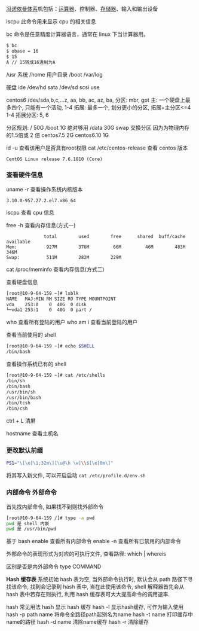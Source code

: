 [冯诺依曼体系](https://baike.so.com/doc/1227903-1298795.html)机包括：[运算器](https://baike.so.com/doc/5687638-5900330.html)、控制器、[存储器](https://baike.so.com/doc/4224899-4426539.html)、输入和输出设备

lscpu 此命令用来显示 cpu 的相关信息

bc 命令是任意精度计算器语言，通常在 linux 下当计算器用。

```sh
$ bc
$ obase = 16
$ 15
A // 15转成16进制为A
```

/usr 系统
/home 用户目录
/boot
/var/log

硬盘
ide /dev/hd
sata /dev/sd
scsi
use

centos6
/dev/sda,b,c,...z, aa, bb, ac, az, ba,
分区: mbr, gpt
主: 一个硬盘上最多四个, 只能有一个活动, 1-4
拓展: 最多一个, 划分更小的分区, 拓展+主分区<=4 1-4
拓展分区: 5, 6

分区规划:
/ 50G
/boot 1G 绝对够用
/data 30G
swap 交换分区 因为为物理内存的1.5倍或 2 倍 centos7.5 2G  centos6.10 1G

id -u 查看该用户是否具有root权限
cat /etc/centos-release 查看 centos 版本

```text
CentOS Linux release 7.6.1810 (Core)
```

### 查看硬件信息

uname -r 查看操作系统内核版本

```text
3.10.0-957.27.2.el7.x86_64
```

lscpu 查看 cpu 信息

free -h 查看内存信息(方式一)

```text
              total        used        free      shared  buff/cache   available
Mem:           927M        376M         66M         46M        483M        346M
Swap:          511M        282M        229M
```

cat /proc/meminfo 查看内存信息(方式二)

查看硬盘信息

```sh
[root@10-9-64-159 ~]# lsblk
NAME   MAJ:MIN RM SIZE RO TYPE MOUNTPOINT
vda    253:0    0  40G  0 disk
└─vda1 253:1    0  40G  0 part /
```

who 查看所有登陆的用户
who am i 查看当前登陆的用户

查看当前使用的 shell

```sh
[root@10-9-64-159 ~]# echo $SHELL
/bin/bash
```

查看操作系统已有的 shell

```sh
[root@10-9-64-159 ~]# cat /etc/shells
/bin/sh
/bin/bash
/usr/bin/sh
/usr/bin/bash
/bin/tcsh
/bin/csh
```

ctrl + L 清屏

hostname 查看主机名

### 更改默认前缀

```sh
PS1="\[\e[\1;32m\][\u@\h \w]\\$[\e[0m\]"
```

将其写入新文件, 可以开启启动
`cat /etc/profile.d/env.sh`

### 内部命令 外部命令

首先找内部命令, 如果找不到则找外部命令

```sh
[root@10-9-64-159 /]# type -a pwd
pwd 是 shell 内嵌
pwd 是 /usr/bin/pwd
```

基于 bash
enable 查看所有内部命令
enable -n 查看所有已禁用的内部命令

外部命令的表现形式为对应的可执行文件, 查看路径:
which | whereis

区别是否是内外部命令
type COMMAND

**Hash 缓存表**
系统初始 hash 表为空, 当外部命令执行时, 默认会从 path 路径下寻找该命令, 找到会记录到 hash 表中, 当在此使用该命令, shell 解释器首先会从 hash 表中若存在则执行, 利用 hash 缓存表可大大提高命令的调用速率.

hash 常见用法
hash 显示 hash 缓存
hash -l 显示hash缓存, 可作为输入使用
hash -p path name 将命令全路径path起别名为name
hash -t name 打印缓存中name的路径
hash -d name 清除name缓存
hash -r 清除缓存
